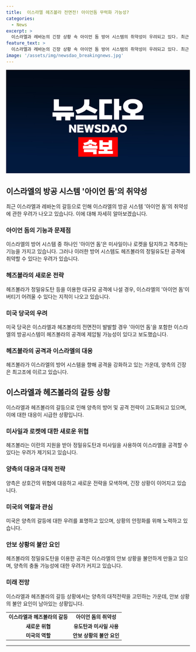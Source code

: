 ```yaml
---
title:  이스라엘 헤즈볼라 전면전! 아이언돔 무력화 가능성?
categories:
  - News
excerpt: >
  이스라엘과 레바논의 긴장 상황 속 아이언 돔 방어 시스템의 취약성이 우려되고 있다. 최근 헤즈볼라가 이스라엘 북부를 향해 로켓을 발포하며 상황이 긴장되고 있는 가운데, 미국 당국자들은 양국의 전면전이 발발할 경우 아이언 돔뿐만 아니라 이스라엘의 전체 방어 시스템이 쉽게 압도될 수 있다고 보도했다. 헤즈볼라의 정밀유도탄과 미사일로 인해 이스라엘의 방어 시스템이 취약해진 것으로 평가되며, 양측의 긴장이 최고조에 달하고 있다.
feature_text: >
  이스라엘과 레바논의 긴장 상황 속 아이언 돔 방어 시스템의 취약성이 우려되고 있다. 최근 헤즈볼라가 이스라엘 북부를 향해 로켓을 발포하며 상황이 긴장되고 있는 가운데, 미국 당국자들은 양국의 전면전이 발발할 경우 아이언 돔뿐만 아니라 이스라엘의 전체 방어 시스템이 쉽게 압도될 수 있다고 보도했다. 헤즈볼라의 정밀유도탄과 미사일로 인해 이스라엘의 방어 시스템이 취약해진 것으로 평가되며, 양측의 긴장이 최고조에 달하고 있다.
image: '/assets/img/newsdao_breakingnews.jpg'
---
```


<p><img src="/assets/img/newsdao_breakingnews.jpg" alt="koreaapp 속보" /></p>

<h2 data-ke-size="size26">이스라엘의 방공 시스템 '아이언 돔'의 취약성</h2>

<p data-ke-size="size16">최근 이스라엘과 레바논의 갈등으로 인해 이스라엘의 방공 시스템 '아이언 돔'의 취약성에 관한 우려가 나오고 있습니다. 이에 대해 자세히 알아보겠습니다.</p>

<h3>아이언 돔의 기능과 문제점</h3>

<p data-ke-size="size16">이스라엘의 방어 시스템 중 하나인 '아이언 돔'은 미사일이나 로켓을 탐지하고 격추하는 기능을 가지고 있습니다. 그러나 이러한 방어 시스템도 헤즈볼라의 정밀유도탄 공격에 취약할 수 있다는 우려가 있습니다.</p>

<h3>헤즈볼라의 새로운 전략</h3>

<p data-ke-size="size16">헤즈볼라가 정밀유도탄 등을 이용한 대규모 공격에 나설 경우, 이스라엘의 '아이언 돔'이 버티기 어려울 수 있다는 지적이 나오고 있습니다.</p>

<h3>미국 당국의 우려</h3>

<p data-ke-size="size16">미국 당국은 이스라엘과 헤즈볼라의 전면전이 발발할 경우 '아이언 돔'을 포함한 이스라엘의 방공시스템이 헤즈볼라의 공격에 제압될 가능성이 있다고 보도했습니다.</p>

<h3>헤즈볼라의 공격과 이스라엘의 대응</h3>

<p data-ke-size="size16">헤즈볼라가 이스라엘의 방어 시스템을 향해 공격을 강화하고 있는 가운데, 양측의 긴장은 최고조에 이르고 있습니다.</p>

<h2 data-ke-size="size26">이스라엘과 헤즈볼라의 갈등 상황</h2>

<p data-ke-size="size16">이스라엘과 헤즈볼라의 갈등으로 인해 양측의 방어 및 공격 전략이 고도화되고 있으며, 이에 대한 대응이 시급한 상황입니다.</p>

<h3>미사일과 로켓에 대한 새로운 위협</h3>

<p data-ke-size="size16">헤즈볼라는 이란의 지원을 받아 정밀유도탄과 미사일을 사용하여 이스라엘을 공격할 수 있다는 우려가 제기되고 있습니다.</p>

<h3>양측의 대응과 대적 전략</h3>

<p data-ke-size="size16">양측은 상호간의 위협에 대응하고 새로운 전략을 모색하며, 긴장 상황이 이어지고 있습니다.</p>

<h3>미국의 역할과 관심</h3>

<p data-ke-size="size16">미국은 양측의 갈등에 대한 우려를 표명하고 있으며, 상황의 안정화를 위해 노력하고 있습니다.</p>

<h3>안보 상황의 불안 요인</h3>

<p data-ke-size="size16">헤즈볼라의 정밀유도탄을 이용한 공격은 이스라엘의 안보 상황을 불안하게 만들고 있으며, 양측의 충돌 가능성에 대한 우려가 커지고 있습니다.</p>

<h3>미래 전망</h3>

<p data-ke-size="size16">이스라엘과 헤즈볼라의 갈등 상황에서는 양측의 대적전략을 고민하는 가운데, 안보 상황의 불안 요인이 남아있는 상황입니다.</p>

<table>
<tbody>
<tr>
<td style="text-align: center; height: 17px;"><b>이스라엘과 헤즈볼라의 갈등</b></td>
<td style="text-align: center; height: 17px;"><b>아이언 돔의 취약성</b></td>
</tr>
<tr>
<td style="text-align: center; height: 17px;"><b>새로운 위협</b></td>
<td style="text-align: center; height: 17px;"><b>유도탄과 미사일 사용</b></td>
</tr>
<tr>
<td style="text-align: center; height: 17px;"><b>미국의 역할</b></td>
<td style="text-align: center; height: 17px;"><b>안보 상황의 불안 요인</b></td>
</tr>
</tbody>
</table>

<hr>

